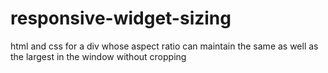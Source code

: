 # responsive-widget-sizing
html and css for a div whose aspect ratio can maintain the same as well as the largest in the window without cropping
